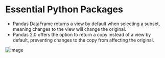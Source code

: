 # Essential Python Packages
- Pandas DataFrame returns a view by default when selecting a subset, meaning changes to the view will change the original.
- Pandas 2.0 offers the option to return a copy instead of a view by default, preventing changes to the copy from affecting the original.

![image](https://user-images.githubusercontent.com/50066797/234052663-49fac8d9-52d8-4c51-b6a0-7fd5cefe37ae.png)

